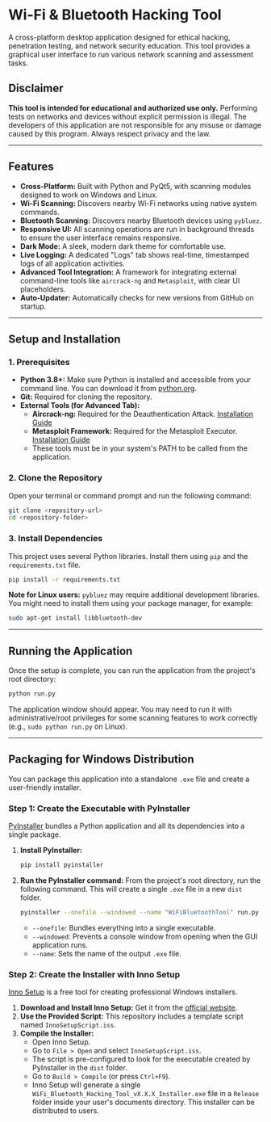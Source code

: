 # Wi-Fi & Bluetooth Hacking Tool

A cross-platform desktop application designed for ethical hacking, penetration testing, and network security education. This tool provides a graphical user interface to run various network scanning and assessment tasks.

## Disclaimer

**This tool is intended for educational and authorized use only.** Performing tests on networks and devices without explicit permission is illegal. The developers of this application are not responsible for any misuse or damage caused by this program. Always respect privacy and the law.

---

## Features

- **Cross-Platform:** Built with Python and PyQt5, with scanning modules designed to work on Windows and Linux.
- **Wi-Fi Scanning:** Discovers nearby Wi-Fi networks using native system commands.
- **Bluetooth Scanning:** Discovers nearby Bluetooth devices using `pybluez`.
- **Responsive UI:** All scanning operations are run in background threads to ensure the user interface remains responsive.
- **Dark Mode:** A sleek, modern dark theme for comfortable use.
- **Live Logging:** A dedicated "Logs" tab shows real-time, timestamped logs of all application activities.
- **Advanced Tool Integration:** A framework for integrating external command-line tools like `aircrack-ng` and `Metasploit`, with clear UI placeholders.
- **Auto-Updater:** Automatically checks for new versions from GitHub on startup.

---

## Setup and Installation

### 1. Prerequisites

- **Python 3.8+:** Make sure Python is installed and accessible from your command line. You can download it from [python.org](https://www.python.org/).
- **Git:** Required for cloning the repository.
- **External Tools (for Advanced Tab):**
  - **Aircrack-ng:** Required for the Deauthentication Attack. [Installation Guide](https://www.aircrack-ng.org/doku.php?id=install_aircrack)
  - **Metasploit Framework:** Required for the Metasploit Executor. [Installation Guide](https://docs.metasploit.com/docs/using-metasploit/getting-started/setting-up-a-metasploit-development-environment.html)
  - These tools must be in your system's PATH to be called from the application.

### 2. Clone the Repository

Open your terminal or command prompt and run the following command:
```bash
git clone <repository-url>
cd <repository-folder>
```

### 3. Install Dependencies

This project uses several Python libraries. Install them using `pip` and the `requirements.txt` file.
```bash
pip install -r requirements.txt
```
**Note for Linux users:** `pybluez` may require additional development libraries. You might need to install them using your package manager, for example:
```bash
sudo apt-get install libbluetooth-dev
```

---

## Running the Application

Once the setup is complete, you can run the application from the project's root directory:
```bash
python run.py
```
The application window should appear. You may need to run it with administrative/root privileges for some scanning features to work correctly (e.g., `sudo python run.py` on Linux).

---

## Packaging for Windows Distribution

You can package this application into a standalone `.exe` file and create a user-friendly installer.

### Step 1: Create the Executable with PyInstaller

[PyInstaller](https://pyinstaller.org/en/stable/) bundles a Python application and all its dependencies into a single package.

1.  **Install PyInstaller:**
    ```bash
    pip install pyinstaller
    ```
2.  **Run the PyInstaller command:**
    From the project's root directory, run the following command. This will create a single `.exe` file in a new `dist` folder.
    ```bash
    pyinstaller --onefile --windowed --name "WiFiBluetoothTool" run.py
    ```
    - `--onefile`: Bundles everything into a single executable.
    - `--windowed`: Prevents a console window from opening when the GUI application runs.
    - `--name`: Sets the name of the output `.exe` file.

### Step 2: Create the Installer with Inno Setup

[Inno Setup](https://jrsoftware.org/isinfo.php) is a free tool for creating professional Windows installers.

1.  **Download and Install Inno Setup:** Get it from the [official website](https://jrsoftware.org/isdl.php).
2.  **Use the Provided Script:** This repository includes a template script named `InnoSetupScript.iss`.
3.  **Compile the Installer:**
    - Open Inno Setup.
    - Go to `File > Open` and select `InnoSetupScript.iss`.
    - The script is pre-configured to look for the executable created by PyInstaller in the `dist` folder.
    - Go to `Build > Compile` (or press `Ctrl+F9`).
    - Inno Setup will generate a single `WiFi_Bluetooth_Hacking_Tool_vX.X.X_Installer.exe` file in a `Release` folder inside your user's documents directory. This installer can be distributed to users.
